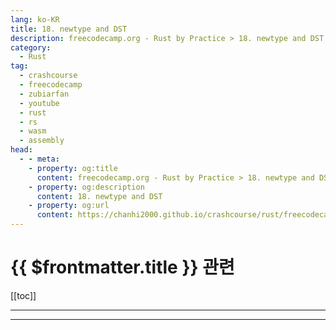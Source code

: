 ```yaml
---
lang: ko-KR
title: 18. newtype and DST
description: freecodecamp.org - Rust by Practice > 18. newtype and DST
category: 
  - Rust
tag: 
  - crashcourse
  - freecodecamp
  - zubiarfan
  - youtube
  - rust
  - rs
  - wasm
  - assembly
head:
  - - meta:
    - property: og:title
      content: freecodecamp.org - Rust by Practice > 18. newtype and DST
    - property: og:description
      content: 18. newtype and DST
    - property: og:url
      content: https://chanhi2000.github.io/crashcourse/rust/freecodecamp-rust-by-practice/18.html
---
```


# {{ $frontmatter.title }} 관련

[[toc]]

---

---

<TagLinks />